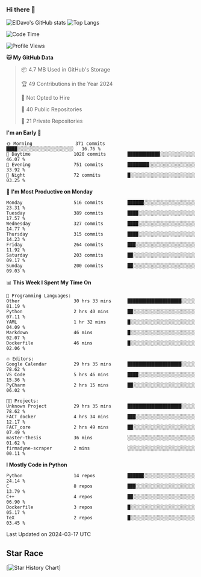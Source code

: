 ### Hi there 👋
![ElDavo's GitHub stats](https://github-readme-stats.vercel.app/api?username=ElDavoo&show_icons=true&theme=chartreuse-dark)
![Top Langs](https://github-readme-stats.vercel.app/api/top-langs/?username=ElDavoo&theme=chartreuse-dark&layout=compact)

<!--START_SECTION:waka-->
![Code Time](http://img.shields.io/badge/Code%20Time-1%2C083%20hrs%2041%20mins-blue)

![Profile Views](http://img.shields.io/badge/Profile%20Views-2-blue)

**🐱 My GitHub Data** 

> 📦 4.7 MB Used in GitHub's Storage 
 > 
> 🏆 49 Contributions in the Year 2024
 > 
> 🚫 Not Opted to Hire
 > 
> 📜 40 Public Repositories 
 > 
> 🔑 21 Private Repositories 
 > 
**I'm an Early 🐤** 

```text
🌞 Morning                371 commits         ████░░░░░░░░░░░░░░░░░░░░░   16.76 % 
🌆 Daytime                1020 commits        ████████████░░░░░░░░░░░░░   46.07 % 
🌃 Evening                751 commits         ████████░░░░░░░░░░░░░░░░░   33.92 % 
🌙 Night                  72 commits          █░░░░░░░░░░░░░░░░░░░░░░░░   03.25 % 
```
📅 **I'm Most Productive on Monday** 

```text
Monday                   516 commits         ██████░░░░░░░░░░░░░░░░░░░   23.31 % 
Tuesday                  389 commits         ████░░░░░░░░░░░░░░░░░░░░░   17.57 % 
Wednesday                327 commits         ████░░░░░░░░░░░░░░░░░░░░░   14.77 % 
Thursday                 315 commits         ████░░░░░░░░░░░░░░░░░░░░░   14.23 % 
Friday                   264 commits         ███░░░░░░░░░░░░░░░░░░░░░░   11.92 % 
Saturday                 203 commits         ██░░░░░░░░░░░░░░░░░░░░░░░   09.17 % 
Sunday                   200 commits         ██░░░░░░░░░░░░░░░░░░░░░░░   09.03 % 
```


📊 **This Week I Spent My Time On** 

```text
💬 Programming Languages: 
Other                    30 hrs 33 mins      ████████████████████░░░░░   81.19 % 
Python                   2 hrs 40 mins       ██░░░░░░░░░░░░░░░░░░░░░░░   07.11 % 
YAML                     1 hr 32 mins        █░░░░░░░░░░░░░░░░░░░░░░░░   04.09 % 
Markdown                 46 mins             █░░░░░░░░░░░░░░░░░░░░░░░░   02.07 % 
Dockerfile               46 mins             █░░░░░░░░░░░░░░░░░░░░░░░░   02.06 % 

🔥 Editors: 
Google Calendar          29 hrs 35 mins      ████████████████████░░░░░   78.62 % 
VS Code                  5 hrs 46 mins       ████░░░░░░░░░░░░░░░░░░░░░   15.36 % 
PyCharm                  2 hrs 15 mins       ██░░░░░░░░░░░░░░░░░░░░░░░   06.02 % 

🐱‍💻 Projects: 
Unknown Project          29 hrs 35 mins      ████████████████████░░░░░   78.62 % 
FACT_docker              4 hrs 34 mins       ███░░░░░░░░░░░░░░░░░░░░░░   12.17 % 
FACT_core                2 hrs 49 mins       ██░░░░░░░░░░░░░░░░░░░░░░░   07.49 % 
master-thesis            36 mins             ░░░░░░░░░░░░░░░░░░░░░░░░░   01.62 % 
firmadyne-scraper        2 mins              ░░░░░░░░░░░░░░░░░░░░░░░░░   00.11 % 
```

**I Mostly Code in Python** 

```text
Python                   14 repos            ██████░░░░░░░░░░░░░░░░░░░   24.14 % 
C                        8 repos             ███░░░░░░░░░░░░░░░░░░░░░░   13.79 % 
C++                      4 repos             ██░░░░░░░░░░░░░░░░░░░░░░░   06.90 % 
Dockerfile               3 repos             █░░░░░░░░░░░░░░░░░░░░░░░░   05.17 % 
TeX                      2 repos             █░░░░░░░░░░░░░░░░░░░░░░░░   03.45 % 
```




 Last Updated on 2024-03-17 UTC
<!--END_SECTION:waka-->

## Star Race

[![Star History Chart](https://api.star-history.com/svg?repos=ElDavoo/WhatsApp-Crypt14-Crypt15-Decrypter,ElDavoo/TuringOS,EliteAndroidApps/WhatsApp-Crypt12-Decrypter,KnugiHK/Whatsapp-Chat-Exporter&type=Date)]
